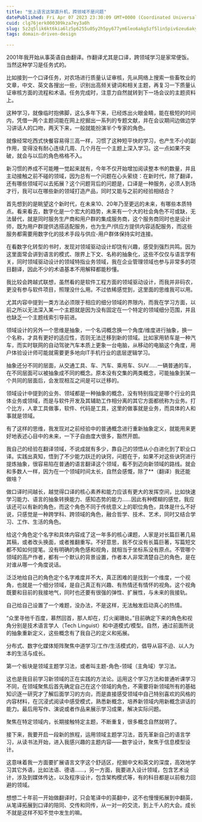 ```yaml
---
title: "坐上语言这架直升机，跨领域不是问题"
datePublished: Fri Apr 07 2023 23:30:09 GMT+0000 (Coordinated Universal Time)
cuid: clg76jerk000309kza7ey3a0h
slug: 5z2q5lik6kt6kia6lz5p6255u05y2h5py677ym6leo6akg5zf5lin5piv6zeu6aky
tags: domain-driven-design

---
```


2001年我开始从事英语自由翻译。作翻译尤其是口译，跨领域学习是家常便饭。当然这种学习是任务式的。

比如接到一个口译任务，对农场进行质量认证审核，先从网络上搜索一些畜牧业的文章，中文、英文各搜出一些，识别出高频关键词和相关主题，再复习一下质量认证审核方面的流程和术语。任务完成时，注意力自然就转到下一场会议的主题资料上。

这种学习，就像临时抱佛脚，这么多年下来，已经炼出火眼金睛，能在极短的时间内，凭借一两个主题词能在网上挖掘出一系列的专题文献，并在会议期间边做边学习讲话人的口吻，两天下来，一般就能扮演半个专家的角色。

就像经常吃西式快餐容易得三高一样，习惯了这种短平快的学习，也产生不小的副作用，变得没有耐心连续几周、几个月在一个主题上深入学习。这一点如果不突破，就会与以后的角色格格不入。

新习惯的养成不可能睡一觉起来就有，今年不仅开始增加阅读整本书的数量，并且主动接触之前不碰的领域，因为总有一个问题在心头萦绕：在新时代，除了翻译，还有哪些领域可以去拓展？这个问题背后的问题是，口译是一种服务，必须人到场才行，我可以在哪些新的领域打造产品，同时又能与之前的经验相结合？

首先想到的是眺望这个新时代，在未来10、20年乃至更远的未来，有哪些本质特点。看来看去，数字化是一个宏大的趋势，未来有一个大的社会角色不可或缺，无法替代，就是同时服务生产商和用户群的集成服务商，这个服务商同时也是设计师，既为用户群提供选搭适配服务，也为生产/供应方提供内容适配服务，而这些服务都需要用数字化的技术手段与供应-用户群体保持实时连接。

在看数字化转型的书时，发现对领域驱动设计却饶有兴趣，感受到强烈共鸣。因为这里面常会讲到语言的模式、限界上下文、名称的抽象化，这些不仅仅与语言学有关，同时领域驱动设计的领域特指业务领域，我在企业管理领域也参与非常多的项目翻译，因此不少的术语基本不用解释都能秒懂。

我比较会跨越式联想，虽然看的是软件工程方面的领域驱动设计，而我并非码农，更没有参与软件项目，照理没什么用。不过依稀感觉到，这里面的思维我可以用。

尤其内容中提到一类方法必须限于相应的细分领域的界限内，而我在学习方面，以前之所以无法深入某一个主题就是因为没有固定在一个特定的领域细分范围，并且也缺乏一个主题线索引导前进。

领域设计的另外一个思维是抽象，一个名词概念换一个角度/维度进行抽象，换一个名称，才具有更好的适应性，否则无法迁移到新的领域。比如家用轿车是一种汽车，而实时联网的自动驾驶汽车本质上更象一台电脑，从移动的电脑这个角度，用户体验设计师可能就需要更多地向IT手机行业的底层逻辑学习。

抽象还分不同的层面，从交通工具、车、汽车、乘用车、SUV……一辆普通的车，在不同层面可以被抽象成不同的概念。原本没有交集的两类概念，可能抽象到某一个共同的层面后，会发现相互之间是可以迁移的。

领域设计中提到的业务、领域都是一种抽象的概念，没有特别指定是哪个行业的具体业务或领域，而是与软件开发及其辅助工作相分离的其它方面都统称为业务。打个比方，人拿工具做事，软件、代码是工具，这里的做事就是业务，而具体的人和事就是领域。

有了这样的思维，我发现对之前经验中的普通概念进行重新抽象定义，就能用来更好地表述心目中的未来，一下子自由度大很多，豁然开朗。

我自己的经验在翻译领域，不说成就有多少，靠自己的领悟从小白进化到了职业口译。实践出真知，悟到了不少能力跃迁的诀窍，问题在于，如果不对这些诀窍进行提炼抽象，很容易陷在普通的语言翻译这个领域，看不到迈向新领域的路线。就会和多数人一样，因为在一个领域时间太长，自然会感慨，除了\*\*（翻译）我还能做啥？

做口译时间越长，越觉得口译的核心素养和能力应该有更大的发挥空间，比如快速学习能力、语言的抽象转换能力、感知态势的能力……因此有种模糊的感觉，我应该还可以有新的角色，而这个角色不同于传统意义上的职位角色，具体是什么不好说，只感觉是一种跨学科、跨领域的角色，融合哲学、技术、艺术，同时又结合学习、工作、生活的角色。

给这个角色定个名字和具体内容成了这一年多的核心课题，人家是对长篇巨著几易其稿，或者改头换面，或者推翻重写。不好意思，我不仅没有长篇巨著，写篇短文都不知如何提笔。没有明确的角色感和视角，就相当于坐标系没有原点。不管哪个领域的高产作者，都有一个默认的背景设置，作者本人非常清楚自己的角色，是在对谁从哪一个角度说话。

泛泛地给自己的角色定个名字难度并不大，真正困难的是找到一个维度，一个视角，也就是一个细分领域，是自己真正有兴趣、有热情还有情怀的视角。这个视角既要和目前的我接地气，同时也还要有很强的弹性、扩展性，与未来的我接轨。

自己给自己设置了一个难题，没办法，不是这样，无法触发启动真心的热情。

“众里寻他千百度，慕然回首，那人却在，灯火阑珊处。”目前确定下来的角色和视角分别是技术语言学人（Tech Linguist）和中道模式/模型。自然，通过前面所说的抽象重新定义，这些概念有了我自己的定义和拓展。

分布式、数字化媒体矩阵聚焦中道学习/工作/生活模式的，倡导从容不迫、以人为本的生活与成长。

第一个板块是领域主题学习法，或者叫主题-角色-领域（主角域）学习法。

这也是我目前学习新领域的正在实践的方法论。运用这个学习方法和普通听课学习不同，在领域聚焦后首先确定自己在这个领域的角色，不需要将新领域所有的基础知识逐一研究才了解后面学习的方向，而是直接感受领域中自己特别喜欢的风格的内容材料，在沉浸式阅读中感受模式，熟悉新概念，培养新领域内用新概念讲话的能力。最后用写作、演说或者作品来展示学习成果，解决实际问题。

聚焦在特定领域内，长期接触特定主题，不断重复，很多概念自然就明了。

接下来，我要开启一段新的旅程，运用领域主题学习法，首先革新自己的语言学习，从读书法开始，进入我感兴趣的主题内容——数字设计，聚焦于信息模型设计。

这意味着我一方面要扩展语言文字这个舒适区，挖掘中文和英文的深度，高效地学习其它外语，比如法语、德语……，另一方面，我要进入设计领域，包含艺术设计，涉及到媒体传达，以及程序设计，包含架构模式等，有的科目都是以前极力回避的领域。

想想二十年前一开始做翻译时，只会笔译中的英翻中，这不也慢慢拓展到中翻英，从笔译拓展到口译的陪同、交传和同传，从一对一的交流，到上千人的大会。成长不就是这样不知不觉中发生的嘛。
